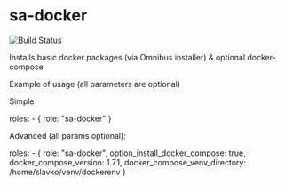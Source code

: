 sa-docker
=========

[![Build Status](https://travis-ci.org/softasap/sa-docker.svg?branch=master)](https://travis-ci.org/softasap/sa-docker)

Installs basic docker packages (via Omnibus installer) & optional docker-compose

Example of usage (all parameters are optional)

Simple

  roles:
    - {
        role: "sa-docker"
      }


Advanced (all params optional):


  roles:
    - {
        role: "sa-docker",
        option_install_docker_compose: true,
        docker_compose_version: 1.7.1,
        docker_compose_venv_directory: /home/slavko/venv/dockerenv
      }
